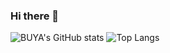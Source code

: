 ### Hi there 👋
![BUYA's GitHub stats](https://github-readme-stats.vercel.app/api?username=BUYA-GH&show_icons=true&theme=vue)
![Top Langs](https://github-readme-stats.vercel.app/api/top-langs/?username=BUYA-GH&layout=compact&theme=vue)

<!--
**BUYA-GH/BUYA-GH** is a ✨ _special_ ✨ repository because its `README.md` (this file) appears on your GitHub profile.

Here are some ideas to get you started:

- 🔭 I’m currently working on ...
- 🌱 I’m currently learning ...
- 👯 I’m looking to collaborate on ...
- 🤔 I’m looking for help with ...
- 💬 Ask me about ...
- 📫 How to reach me: ...
- 😄 Pronouns: ...
- ⚡ Fun fact: ...
-->

